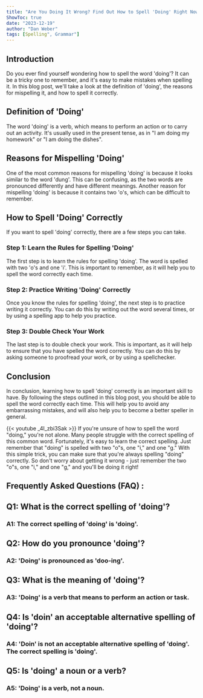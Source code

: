```yaml
---
title: "Are You Doing It Wrong? Find Out How to Spell 'Doing' Right Now!"
ShowToc: true 
date: "2023-12-19"
author: "Dan Weber" 
tags: [Spelling", Grammar"]
---
```

## Introduction
Do you ever find yourself wondering how to spell the word 'doing'? It can be a tricky one to remember, and it's easy to make mistakes when spelling it. In this blog post, we'll take a look at the definition of 'doing', the reasons for mispelling it, and how to spell it correctly. 

## Definition of 'Doing'
The word 'doing' is a verb, which means to perform an action or to carry out an activity. It's usually used in the present tense, as in "I am doing my homework" or "I am doing the dishes". 

## Reasons for Mispelling 'Doing'
One of the most common reasons for mispelling 'doing' is because it looks similar to the word 'dung'. This can be confusing, as the two words are pronounced differently and have different meanings. Another reason for mispelling 'doing' is because it contains two 'o's, which can be difficult to remember. 

## How to Spell 'Doing' Correctly
If you want to spell 'doing' correctly, there are a few steps you can take. 

### Step 1: Learn the Rules for Spelling 'Doing'
The first step is to learn the rules for spelling 'doing'. The word is spelled with two 'o's and one 'i'. This is important to remember, as it will help you to spell the word correctly each time. 

### Step 2: Practice Writing 'Doing' Correctly
Once you know the rules for spelling 'doing', the next step is to practice writing it correctly. You can do this by writing out the word several times, or by using a spelling app to help you practice. 

### Step 3: Double Check Your Work
The last step is to double check your work. This is important, as it will help to ensure that you have spelled the word correctly. You can do this by asking someone to proofread your work, or by using a spellchecker. 

## Conclusion
In conclusion, learning how to spell 'doing' correctly is an important skill to have. By following the steps outlined in this blog post, you should be able to spell the word correctly each time. This will help you to avoid any embarrassing mistakes, and will also help you to become a better speller in general.

{{< youtube _4I_zbi3Sak >}} 
If you're unsure of how to spell the word "doing," you're not alone. Many people struggle with the correct spelling of this common word. Fortunately, it's easy to learn the correct spelling. Just remember that "doing" is spelled with two "o"s, one "i," and one "g." With this simple trick, you can make sure that you're always spelling "doing" correctly. So don't worry about getting it wrong - just remember the two "o"s, one "i," and one "g," and you'll be doing it right!

## Frequently Asked Questions (FAQ) :
<h2>Q1: What is the correct spelling of 'doing'?</h2>

<h3>A1: The correct spelling of 'doing' is 'doing'.</h3>

<h2>Q2: How do you pronounce 'doing'?</h2>

<h3>A2: 'Doing' is pronounced as 'doo-ing'.</h3>

<h2>Q3: What is the meaning of 'doing'?</h2>

<h3>A3: 'Doing' is a verb that means to perform an action or task.</h3>

<h2>Q4: Is 'doin' an acceptable alternative spelling of 'doing'?</h2>

<h3>A4: 'Doin' is not an acceptable alternative spelling of 'doing'. The correct spelling is 'doing'.</h3>

<h2>Q5: Is 'doing' a noun or a verb?</h2>

<h3>A5: 'Doing' is a verb, not a noun.</h3>





